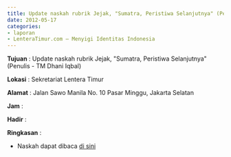 ```yaml
---
title: Update naskah rubrik Jejak, "Sumatra, Peristiwa Selanjutnya" (Penulis - TM Dhani Iqbal)
date: 2012-05-17
categories:
- laporan
- LenteraTimur.com – Menyigi Identitas Indonesia
---
```


**Tujuan** : Update naskah rubrik Jejak, "Sumatra, Peristiwa Selanjutnya" (Penulis - TM Dhani Iqbal)

**Lokasi** : Sekretariat Lentera Timur 

**Alamat** : Jalan Sawo Manila No. 10 Pasar Minggu, Jakarta Selatan

**Jam** : 

**Hadir** :  


**Ringkasan** : 
* Naskah dapat dibaca [di sini](http://www.lenteratimur.com/2012/05/%e2%80%9csumatra-peristiwa-selanjutnya%e2%80%9d/)
